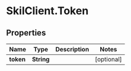 # SkilClient.Token

## Properties
Name | Type | Description | Notes
------------ | ------------- | ------------- | -------------
**token** | **String** |  | [optional] 


